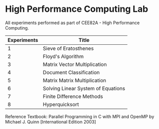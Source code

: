# High Performance Computing Lab
All experiments performed as part of CEE82A - High Performance Computing.

| Experiments | Title |
| --- | --- |
| 1 | Sieve of Eratosthenes |
| 2 | Floyd's Algorithm |
| 3 | Matrix Vector Multiplication |
| 4 | Document Classification |
| 5 | Matrix Matrix Multiplication |
| 6 | Solving Linear System of Equations |
| 7 | Finite Difference Methods |
| 8 | Hyperquicksort |

Reference Textbook:
Parallel Programming in C with MPI and OpenMP by Michael J. Quinn [International Edition 2003]
